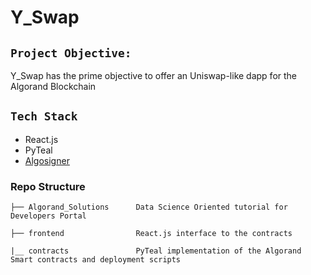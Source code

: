 # Y_Swap

## `Project Objective:`

Y_Swap has the prime objective to offer an Uniswap-like dapp for the Algorand Blockchain

## `Tech Stack`

- React.js
- PyTeal
- [Algosigner](https://www.purestake.com/technology/algosigner/)

### Repo Structure

    ├── Algorand_Solutions      Data Science Oriented tutorial for Developers Portal

    ├── frontend                React.js interface to the contracts

    |__ contracts               PyTeal implementation of the Algorand Smart contracts and deployment scripts
